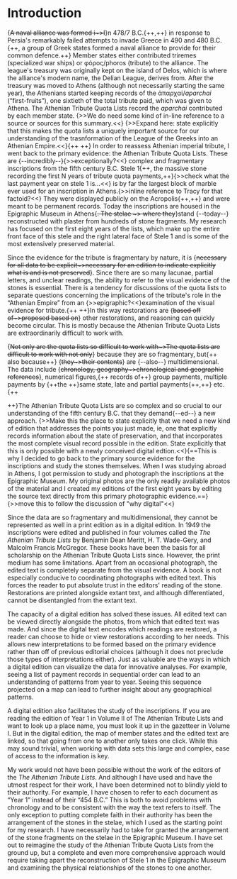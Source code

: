 
# Introduction #

{~~A naval alliance was formed i~>I~~}n 478/7 B.C.{++,++} in response to Persia's remarkably failed attempts to invade Greece in 490 and 480 B.C.{++, a group of Greek states formed a naval alliance to provide for their common defence.++} Member states either contributed triremes (specialized war ships) or φόρος/phoros (tribute) to the alliance. The league's treasury was originally kept on the island of Delos, which is where the alliance's modern name, the Delian League, derives from. After the treasury was moved to Athens (although not necessarily starting the same year), the Athenians started keeping records of the ἀπαρχαί/*aparchai* (“first-fruits”), one sixtieth of the total tribute paid, which was given to Athena. The Athenian Tribute Quota Lists record the *aparchai* contributed by each member state. {>>We do need some kind of in-line reference to a source or sources for this summary.<<}
{>>Expand here:  state explicitly that this makes the quota lists a uniquely important source for our understanding of the trasnformation of the League of the Greeks into an Athenian Empire.<<}{++
++}
In order to reassess Athenian imperial tribute, I went back to the primary evidence: the Athenian Tribute Quota Lists. These are {--incredibly--}{>>exceptionally?<<} complex and fragmentary inscriptions from the fifth century B.C. Stele 1{++, the massive stone recording the first N years of tribute quota payments,++}{>>check what the last payment year on stele 1 is...<<} is by far the largest block of marble ever used for an inscription in Athens.{>>inline reference to Tracy for that factoid?<<} They were displayed publicly on the Acropolis{++,++} and were meant to be permanent records. Today the inscriptions are housed in the Epigraphic Museum in Athens{~~. The stelae ~> where they~~}stand {--today--} reconstructed with plaster from hundreds of stone fragments. My research has focused on the first eight years of the lists, which make up the entire front face of this stele and the right lateral face of Stele 1 and is some of the most extensively preserved material. 

Since the evidence for the tribute is fragmentary by nature, it is {~~necessary for all data to be explicit~>necessary for an edition to indicate explicitly what is and is not preserved~~}. Since there are so many lacunae, partial letters, and unclear readings, the ability to refer to the visual evidence of the stones is essential. 
There is a tendency for discussions of the quota lists to separate questions concerning the implications of the tribute's role in the “Athenian Empire” from an {>>epigraphic?<<}examination of the visual evidence for tribute.{++ ++}In this way restorations are {~~based off of~>proposed based on~~} other restorations, and reasoning can quickly become circular. This is mostly because the Athenian Tribute Quota Lists are extraordinarily difficult to work with.  

{~~Not only are the quota lists so difficult to work with~>The quota lists are difficult to work with not only~~} because they are so fragmentary, but{++ also because++} {~~they~>their contents~~} are {--also--} multidimensional. The data include {~~chronology, geography~>chronological and geographic references~~}, numerical figures,{++ records of++} group payments, multiple payments by {++the ++}same state, late and  partial payments{++,++} etc. {++

++}The Athenian Tribute Quota Lists are so complex and so crucial to our understanding of the fifth century B.C. that they demand{--ed--} a new approach. {>>Make this the place to  state explicitly that we need a new kind of edition that addresses the points you just made, ie, one that explicitly records information about the state of preservation, and that incorporates the most complete visual record possible in the edition.  State explicitly that this is only possible with a newly conceived digital edtion.<<}{==This is why I decided to go back to the primary source evidence for the inscriptions and study the stones themselves. When I was studying abroad in Athens, I got permission to study and photograph the inscriptions at the Epigraphic Museum. My original photos are the only readily available photos of the material and I created my editions of the first eight years by editing the source text directly from this primary photographic evidence.==}{>>move this to follow the discussion of "why digital"<<}

Since the data are so fragmentary and multidimensional, they cannot be represented as well in a print edition as in a digital edition. In 1949 the inscriptions were edited and published in four volumes called the *The Athenian Tribute Lists* by Benjamin Dean Meritt, H. T. Wade-Gery,  and Malcolm Francis McGregor. These books have been the basis for all scholarship on the Athenian Tribute Quota Lists since. However, the print medium has some limitations. Apart from an occasional photograph, the edited text is completely separate from the visual evidence. A book is not especially conducive to coordinating photographs with edited text. This forces the reader to put absolute trust in the editors' reading of the stone. Restorations are printed alongside extant text, and although differentiated, cannot be disentangled from the extant text. 

The capacity of a digital edition has solved these issues. All edited text can be viewed directly alongside the photos, from which that edited text was made. And since the digital text encodes which readings are restored, a reader can choose to hide or view restorations according to her needs. This allows new interpretations to be formed based on the primary evidence rather than off of previous editorial choices (although it does not preclude those types of interpretations either). Just as valuable are the ways in which a digital edition can visualize the data for innovative analyses. For example, seeing a list of payment records in sequential order can lead to an understanding of patterns from year to year. Seeing this sequence projected on a map can lead to further insight about any geographical patterns. 

 A digital edition also facilitates the study of the inscriptions. If you are reading the edition of Year 1 in Volume II of The Athenian Tribute Lists and want to look up a place name, you must look it up in the gazetteer in Volume I. But in the digital edition, the map of member states and the edited text are linked, so that going from one to another only takes one click. While this may sound trivial, when working with data sets this large and complex, ease of access to the information is key. 

My work would not have been possible without the work of the editors of the *The Athenian Tribute Lists*. And although I have used and have the utmost respect for their work, I have been determined not to blindly yield to their authority. 
For example, I have chosen to refer to each document as “Year 1” instead of their “454 B.C.” This is both to avoid problems with chronology and to be consistent with the way the text refers to itself. The only exception to putting complete faith in their authority has been the arrangement of the stones in the stelae, which I used as the starting point for my research. I have necessarily had to take for granted the arrangement of the stone fragments on the stelae in the Epigraphic Museum. I have set out to reimagine the study of the Athenian Tribute Quota Lists from the ground up, but a complete and even more comprehensive approach would require taking apart the reconstruction of Stele 1 in the Epigraphic Museum and examining the physical relationships of the stones to one another. 
